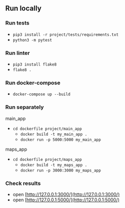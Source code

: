 ## Run locally

### Run tests
  - ```pip3 install -r project/tests/requirements.txt```
  - ```python3 -m pytest```

### Run linter
  - ```pip3 install flake8```
  - ```flake8 .```

### Run docker-compose
- ```docker-compose up --build```

### Run separately
main_app
  - ```cd dockerfile project/main_app```
    - ```docker build -t my_main_app .```
    - ```docker run -p 5000:5000 my_main_app```

maps_app
  - ```cd dockerfile project/maps_app```
    - ```docker build -t my_maps_app .```
    - ```docker run -p 3000:3000 my_maps_app```

### Check results
- open [http://127.0.0.1:3000/](http://127.0.0.1:3000/)
- open [http://127.0.0.1:5000/](http://127.0.0.1:5000/)

